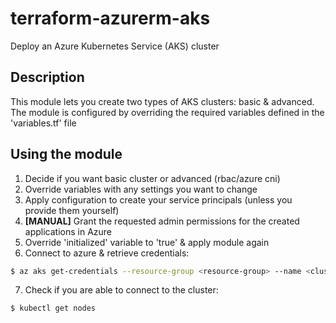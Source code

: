 # terraform-azurerm-aks
Deploy an Azure Kubernetes Service (AKS) cluster

## Description
This module lets you create two types of AKS clusters: basic & advanced.
The module is configured by overriding the required variables defined in the
'variables.tf' file

## Using the module
1. Decide if you want basic cluster or advanced (rbac/azure cni)
2. Override variables with any settings you want to change
3. Apply configuration to create your service principals (unless you provide them yourself)
4. <b>[MANUAL]</b> Grant the requested admin permissions for the created applications in Azure
5. Override 'initialized' variable to 'true' & apply module again
6. Connect to azure & retrieve credentials:
```bash
$ az aks get-credentials --resource-group <resource-group> --name <cluster-name>
```
7. Check if you are able to connect to the cluster:
```bash
$ kubectl get nodes
```
